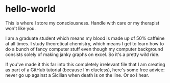 # hello-world
This is where I store my consciousness. Handle with care or my therapist won't like you.

I am a graduate student which means my blood is made up of 50% caffeine at all times. I study theoretical chemistry, which means I get to learn how to do a bunch of fancy computer stuff even though my computer background consists solely of making janky graphs on excel. So it's a pretty wild ride. 

If you've made it this far into this completely irrelevant file that I am creating as part of a GitHub tutorial (because I'm clueless), here's some free advice: never go up against a Sicilian when death is on the line. Or so I hear. 
